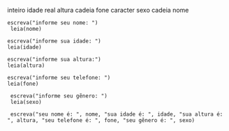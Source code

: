 inteiro idade
    real altura
    cadeia fone
    caracter sexo
    cadeia nome

    escreva("informe seu nome: ")
     leia(nome)

    escreva("informe sua idade: ")
    leia(idade)

    escreva("informe sua altura:")
    leia(altura)

    escreva("informe seu telefone: ")
    leia(fone)

     escreva("informe seu gẽnero: ")
     leia(sexo)

     escreva("seu nome é: ", nome, "sua idade é: ", idade, "sua altura é: ", altura, "seu telefone é: ", fone, "seu gẽnero é: ", sexo)

